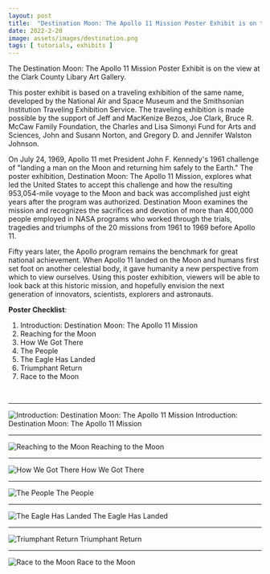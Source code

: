 ```yaml
---
layout: post
title:  "Destination Moon: The Apollo 11 Mission Poster Exhibit is on the View at the Clark County Library Art Gallery"
date: 2022-2-20
image: assets/images/destination.png
tags: [ tutorials, exhibits ]
---
```


The Destination Moon: The Apollo 11 Mission Poster Exhibit is on the view at the Clark County Libary Art Gallery.  

This poster exhibit is based on a traveling exhibition of the same name, developed by the National Air and Space Museum and the Smithsonian Institution Traveling Exhibition Service. The traveling exhibition is made possible by the support of Jeff and MacKenize Bezos, Joe Clark, Bruce R. McCaw Family Foundation, the Charles and Lisa Simonyi Fund for Arts and Sciences, John and Susann Norton, and Gregory D. and Jennifer Walston Johnson.  

On July 24, 1969, Apollo 11 met President John F. Kennedy's 1961 challenge of "landing a man on the Moon and returning him safely to the Earth." The poster exhibition, Destination Moon: The Apollo 11 Mission, explores what led the United States to accept this challenge and how the resulting 953,054-mile voyage to the Moon and back was accomplished just eight years after the program was authorized. Destination Moon examines the mission and recognizes the sacrifices and devotion of more than 400,000 people employed in NASA programs who worked through the trials, tragedies and triumphs of the 20 missions from 1961 to 1969 before Apollo 11.  

Fifty years later, the Apollo program remains the benchmark for great national achievement. When Apollo 11 landed on the Moon and humans first set foot on another celestial body, it gave humanity a new perspective from which to view ourselves. Using this poster exhibition, viewers will be able to look back at this historic mission, and hopefully envision the next generation of innovators, scientists, explorers and astronauts.  

**Poster Checklist**:
1. Introduction: Destination Moon: The Apollo 11 Mission
2. Reaching for the Moon
3. How We Got There
4. The People
5. The Eagle Has Landed
6. Triumphant Return
7. Race to the Moon

&nbsp;

------
<img src="/assets/images/dest_1.jpg" class="img-fluid" alt="Introduction: Destination Moon: The Apollo 11 Mission" />  
Introduction: Destination Moon: The Apollo 11 Mission  
&nbsp;

------
<img src="/assets/images/dest_2.jpg" class="img-fluid" alt="Reaching to the Moon" />  
Reaching to the Moon  
&nbsp;

------
<img src="/assets/images/dest_3.jpg" class="img-fluid" alt="How We Got There" />  
How We Got There  
&nbsp;

------
<img src="/assets/images/dest_4.jpg" class="img-fluid" alt="The People" />  
The People
&nbsp;

------
<img src="/assets/images/dest_5.jpg" class="img-fluid" alt="The Eagle Has Landed" />  
The Eagle Has Landed  
&nbsp;

------
<img src="/assets/images/dest_6.jpg" class="img-fluid" alt="Triumphant Return" />  
Triumphant Return  
&nbsp;

------
<img src="/assets/images/dest_7.jpg" class="img-fluid" alt="Race to the Moon" />
Race to the Moon




